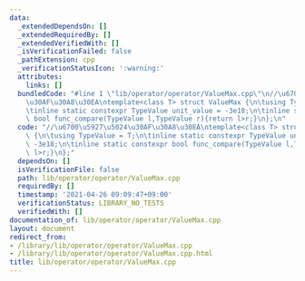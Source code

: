 ```yaml
---
data:
  _extendedDependsOn: []
  _extendedRequiredBy: []
  _extendedVerifiedWith: []
  _isVerificationFailed: false
  _pathExtension: cpp
  _verificationStatusIcon: ':warning:'
  attributes:
    links: []
  bundledCode: "#line 1 \"lib/operator/operator/ValueMax.cpp\"\n//\u6700\u5927\u5024\
    \u30AF\u30A8\u30EA\ntemplate<class T> struct ValueMax {\n\tusing TypeValue = T;\n\
    \tinline static constexpr TypeValue unit_value = -3e18;\n\tinline static constexpr\
    \ bool func_compare(TypeValue l,TypeValue r){return l>r;}\n};\n"
  code: "//\u6700\u5927\u5024\u30AF\u30A8\u30EA\ntemplate<class T> struct ValueMax\
    \ {\n\tusing TypeValue = T;\n\tinline static constexpr TypeValue unit_value =\
    \ -3e18;\n\tinline static constexpr bool func_compare(TypeValue l,TypeValue r){return\
    \ l>r;}\n};"
  dependsOn: []
  isVerificationFile: false
  path: lib/operator/operator/ValueMax.cpp
  requiredBy: []
  timestamp: '2021-04-26 09:09:47+09:00'
  verificationStatus: LIBRARY_NO_TESTS
  verifiedWith: []
documentation_of: lib/operator/operator/ValueMax.cpp
layout: document
redirect_from:
- /library/lib/operator/operator/ValueMax.cpp
- /library/lib/operator/operator/ValueMax.cpp.html
title: lib/operator/operator/ValueMax.cpp
---
```

